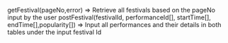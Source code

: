 getFestival(pageNo,error) => Retrieve all festivals based on the pageNo input by the user
postFestival(festivalId, performanceId[], startTime[], endTime[],popularity[]) => Input all performances and their details in both tables under the input festival Id


